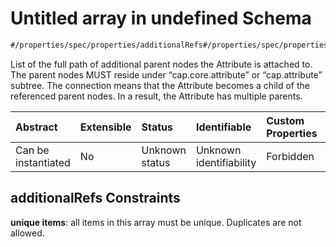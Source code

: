# Untitled array in undefined Schema

```txt
#/properties/spec/properties/additionalRefs#/properties/spec/properties/additionalRefs
```

List of the full path of additional parent nodes the Attribute is attached to. The parent nodes MUST reside under “cap.core.attribute” or “cap.attribute” subtree. The connection means that the Attribute becomes a child of the referenced parent nodes. In a result, the Attribute has multiple parents.

| Abstract            | Extensible | Status         | Identifiable            | Custom Properties | Additional Properties | Access Restrictions | Defined In                                                                  |
| :------------------ | :--------- | :------------- | :---------------------- | :---------------- | :-------------------- | :------------------ | :-------------------------------------------------------------------------- |
| Can be instantiated | No         | Unknown status | Unknown identifiability | Forbidden         | Forbidden             | none                | [attribute.json*](../../0.0.1/schema/attribute.json "open original schema") |

## additionalRefs Constraints

**unique items**: all items in this array must be unique. Duplicates are not allowed.
